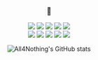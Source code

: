 <div align="center">

### 🔨
  <img src="https://img.shields.io/badge/Python-3776AB?style=for-the-badge&logo=python&logoColor=white"/></a>
  <img src="https://img.shields.io/badge/C-00599C?style=for-the-badge&logo=c&logoColor=white"/></a>
  <img src="https://img.shields.io/badge/JavaScript-F7DF1E?style=for-the-badge&logo=javascript&logoColor=black"/></a>
  <img src="https://img.shields.io/badge/React-20232A?style=for-the-badge&logo=react&logoColor=61DAFB"/></a>
  <img src="https://img.shields.io/badge/TypeScript-007ACC?style=for-the-badge&logo=typescript&logoColor=white"/></a>  
  <img src="https://img.shields.io/badge/scikit_learn-F7931E?style=flat-square&logo=scikit-learn&logoColor=white"/></a>
  <img src="https://img.shields.io/badge/NumPy-013243?style=flat-square&logo=NumPy&logoColor=white"/></a>
  <img src="https://img.shields.io/badge/pandas-150458?style=flat-square&logo=pandas&logoColor=white"/></a>
  <img src="https://img.shields.io/badge/TensorFlow-FF6F00?style=flat-square&logo=TensorFlow&logoColor=white"/></a>
  <img src="https://img.shields.io/badge/Keras-D00000?style=flat-square&logo=Keras&logoColor=white"/></a>
  
  ![All4Nothing's GitHub stats](https://github-readme-stats.vercel.app/api?username=All4Nothing&show_icons=true&theme=radical)

</div>

<!--
**All4Nothing/All4Nothing** is a ✨ _special_ ✨ repository because its `README.md` (this file) appears on your GitHub profile.

Here are some ideas to get you started:

- 🔭 I’m currently working on ...
- 🌱 I’m currently learning ...
- 👯 I’m looking to collaborate on ...
- 🤔 I’m looking for help with ...
- 💬 Ask me about ...
- 📫 How to reach me: ...
- 😄 Pronouns: ...
- ⚡ Fun fact: ...
-->
